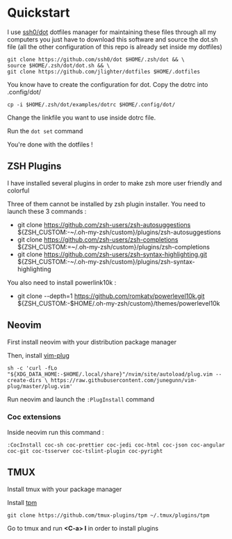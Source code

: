 # Quickstart
I use [ssh0/dot](https://github.com/ssh0/dot) dotfiles manager for maintaining these files through all my computers
you just have to download this software and source the dot.sh file (all the other configuration of this repo is already set inside my dotfiles)

  ```
  git clone https://github.com/ssh0/dot $HOME/.zsh/dot && \
  source $HOME/.zsh/dot/dot.sh && \
  git clone https://github.com/jlighter/dotfiles $HOME/.dotfiles
  ```

You know have to create the configuration for dot.
Copy the dotrc into .config/dot/

  `cp -i $HOME/.zsh/dot/examples/dotrc $HOME/.config/dot/`

Change the linkfile you want to use inside dotrc file. 

Run the `dot set` command

You're done with the dotfiles !

## ZSH Plugins
I have installed several plugins in order to make zsh more user friendly and colorful

Three of them cannot be installed by zsh plugin installer.
You need to launch these 3 commands :
- git clone https://github.com/zsh-users/zsh-autosuggestions ${ZSH_CUSTOM:-~/.oh-my-zsh/custom}/plugins/zsh-autosuggestions
- git clone https://github.com/zsh-users/zsh-completions ${ZSH_CUSTOM:=~/.oh-my-zsh/custom}/plugins/zsh-completions
- git clone https://github.com/zsh-users/zsh-syntax-highlighting.git ${ZSH_CUSTOM:-~/.oh-my-zsh/custom}/plugins/zsh-syntax-highlighting

You also need to install powerlink10k :
- git clone --depth=1 https://github.com/romkatv/powerlevel10k.git ${ZSH_CUSTOM:-$HOME/.oh-my-zsh/custom}/themes/powerlevel10k


## Neovim 
First install neovim with your distribution package manager

Then, install [vim-plug](https://github.com/junegunn/vim-plug)

  `sh -c 'curl -fLo "${XDG_DATA_HOME:-$HOME/.local/share}"/nvim/site/autoload/plug.vim --create-dirs \
         https://raw.githubusercontent.com/junegunn/vim-plug/master/plug.vim'`

Run neovim and launch the `:PlugInstall` command

### Coc extensions

Inside neovim run this command :

  `:CocInstall coc-sh coc-prettier coc-jedi coc-html coc-json coc-angular coc-git coc-tsserver coc-tslint-plugin coc-pyright`

## TMUX
Install tmux with your package manager

Install [tpm](https://github.com/tmux-plugins/tpm)

  `git clone https://github.com/tmux-plugins/tpm ~/.tmux/plugins/tpm`

Go to tmux and run **\<C-a> I** in order to install plugins
